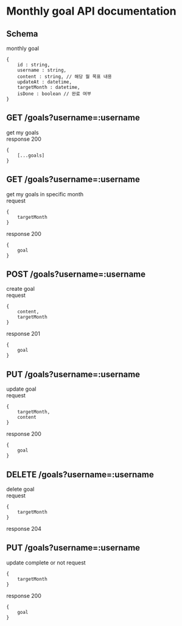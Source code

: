 # Monthly goal API documentation

## Schema

monthly goal

```
{
    id : string,
    username : string,
    content : string, // 해당 월 목표 내용
    updateAt : datetime,
    targetMonth : datetime,
    isDone : boolean // 완료 여부
}
```

## GET /goals?username=:username

get my goals <br>
response 200

```
{
    [...goals]
}
```

## GET /goals?username=:username

get my goals in specific month <br>
request

```
{
    targetMonth
}
```

response 200

```
{
    goal
}
```

## POST /goals?username=:username

create goal <br>
request

```
{
    content,
    targetMonth
}
```

response 201

```
{
    goal
}
```

## PUT /goals?username=:username

update goal <br>
request

```
{
    targetMonth,
    content
}
```

response 200

```
{
    goal
}
```

## DELETE /goals?username=:username

delete goal <br>
request

```
{
    targetMonth
}
```

response 204

## PUT /goals?username=:username

update complete or not
request

```
{
    targetMonth
}
```

response 200

```
{
    goal
}
```
